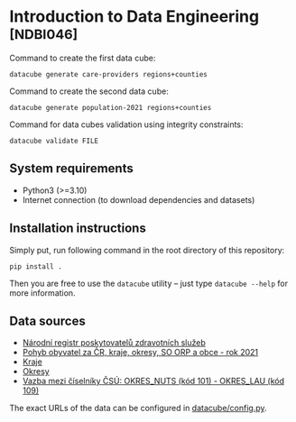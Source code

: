# Introduction to Data Engineering <sup>[NDBI046]</sup>

Command to create the first data cube:
```console
datacube generate care-providers regions+counties
```

Command to create the second data cube:
```console
datacube generate population-2021 regions+counties
```

Command for data cubes validation using integrity constraints:
```console
datacube validate FILE
```

## System requirements

* Python3 (>=3.10)
* Internet connection (to download dependencies and datasets)

## Installation instructions

Simply put, run following command in the root directory of this repository:

```console
pip install .
```

Then you are free to use the `datacube` utility – just type `datacube --help`
for more information.

## Data sources

* [Národní registr poskytovatelů zdravotních služeb](https://data.gov.cz/datová-sada?iri=https://data.gov.cz/zdroj/datové-sady/https---opendata.mzcr.cz-api-3-action-package_show-id-nrpzs)
* [Pohyb obyvatel za ČR, kraje, okresy, SO ORP a obce - rok 2021](https://data.gov.cz/datová-sada?iri=https%3A%2F%2Fdata.gov.cz%2Fzdroj%2Fdatové-sady%2F00025593%2F12032e1445fd74fa08da79b14137fc29)
* [Kraje](https://data.gov.cz/datová-sada?iri=https%3A%2F%2Fdata.gov.cz%2Fzdroj%2Fdatové-sady%2F00551023%2F61963903d713a0173320878b215395f5)
* [Okresy](https://data.gov.cz/datová-sada?iri=https%3A%2F%2Fdata.gov.cz%2Fzdroj%2Fdatové-sady%2F00551023%2F04e0a699be153c780a0dde2c38dc3b13)
* [Vazba mezi číselníky ČSÚ: OKRES_NUTS (kód 101) - OKRES_LAU (kód 109)](https://data.gov.cz/datová-sada?iri=https%3A%2F%2Fdata.gov.cz%2Fzdroj%2Fdatové-sady%2F00025593%2Ffca64742da3a7acb284fe9591a563873)

The exact URLs of the data can be configured in [datacube/config.py](datacube/config.py).
